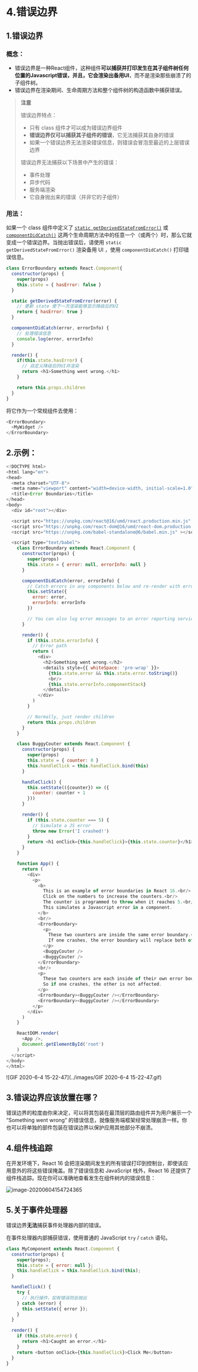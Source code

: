# 4.错误边界

## 1.错误边界

### 概念：

- 错误边界是一种React组件，这种组件**可以捕获并打印发生在其子组件树任何位置的Javascript错误，并且，它会渲染出备用UI**，而不是渲染那些崩溃了的子组件树。
- 错误边界在渲染期间、生命周期方法和整个组件树的构造函数中捕获错误。

> **注意**
>
> 错误边界特点：
>
> - 只有 class 组件才可以成为错误边界组件
> - **错误边界仅可以捕获其子组件的错误**，它无法捕获其自身的错误
> - 如果一个错误边界无法渲染错误信息，则错误会冒泡至最近的上层错误边界
>
> 错误边界无法捕获以下场景中产生的错误：
>
> - 事件处理
> - 异步代码
> - 服务端渲染
> - 它自身抛出来的错误（并非它的子组件）

### 用法：

如果一个 class 组件中定义了 [`static getDerivedStateFromError()`](https://react.docschina.org/docs/react-component.html#static-getderivedstatefromerror) 或 [`componentDidCatch()`](https://react.docschina.org/docs/react-component.html#componentdidcatch) 这两个生命周期方法中的任意一个（或两个）时，那么它就变成一个错误边界。当抛出错误后，请使用 `static getDerivedStateFromError()` 渲染备用 UI ，使用 `componentDidCatch()` 打印错误信息。

```javascript
class ErrorBoundary extends React.Component{
  constructor(props) {
    super(props)
    this.state = { hasError: false }
  }

  static getDerivedStateFromError(error) {
    // 更新 state 使下一次渲染能够显示降级后的UI
    return { hasError: true }
  }

  componentDidCatch(error, errorInfo) {
    // 处理错误信息
    console.log(error, errorInfo)
  }

  render() {
    if(this.state.hasError) {
      // 自定义降级后的UI并渲染
      return <h1>Something went wrong.</h1>
    }

    return this.props.children
  }
}
```

将它作为一个常规组件去使用：

```javascript
<ErrorBoundary>
  <MyWidget />
</ErrorBoundary>
```



## 2.示例：

```javascript
<!DOCTYPE html>
<html lang="en">
<head>
  <meta charset="UTF-8">
  <meta name="viewport" content="width=device-width, initial-scale=1.0">
  <title>Error Boundaries</title>
</head>
<body>
  <div id="root"></div>

  <script src="https://unpkg.com/react@16/umd/react.production.min.js" crossorigin></script>
  <script src="https://unpkg.com/react-dom@16/umd/react-dom.production.min.js" crossorigin></script>
  <script src="https://unpkg.com/babel-standalone@6/babel.min.js" ></script>

  <script type="text/babel">
    class ErrorBoundary extends React.Component {
      constructor(props) {
        super(props)
        this.state = { error: null, errorInfo: null }
      }

      componentDidCatch(error, errorInfo) {
        // Catch errors in any components below and re-render with error message
        this.setState({
          error: error,
          errorInfo: errorInfo
        })

        // You can also log error messages to an error reporting service here
      }

      render() {
        if (this.state.errorInfo) {
          // Error path
          return (
            <div>
              <h2>Something went wrong.</h2>  
              <details style={{ whiteSpace: 'pre-wrap' }}>
                {this.state.error && this.state.error.toString()}
                <br/>
                {this.state.errorInfo.componentStack}
              </details>
            </div>
          )
        }

        // Normally, just render children
        return this.props.children
      }
    }

    class BuggyCouter extends React.Component {
      constructor(props) {
        super(props)
        this.state = { counter: 0 }
        this.handleClick = this.handleClick.bind(this)
      }

      handleClick() {
        this.setState(({counter}) => ({
          counter: counter + 1
        }))
      }

      render() {
        if (this.state.counter === 5) {
          // Simulate a JS error
          throw new Error('I crashed!')
        }
        return <h1 onClick={this.handleClick}>{this.state.counter}</h1>
      }
    }

    function App() {
      return (
        <div>
          <p>
            <b>
              This is an example of error boundaries in React 16.<br/>
              Click on the numbers to increase the counters.<br/>
              The counter is programmed to throw when it reaches 5.<br/>
              This simulates a Javascript error in a component.
            </b>
            <br/>
            <ErrorBoundary>
              <p>
                These two counters are inside the same error boundary.<br/>
                If one crashes, the error boundary will replace both of them.
              </p>
              <BuggyCouter />
              <BuggyCouter />
            </ErrorBoundary>
            <br/>
            <p>
              These two counters are each inside of their own error boundary.<br/>
              So if one crashes, the other is not affected.
            </p>
            <ErrorBoundary><BuggyCouter /></ErrorBoundary>
            <ErrorBoundary><BuggyCouter /></ErrorBoundary>
          </p>
        </div>
      )
    }

    ReactDOM.render(
      <App />,
      document.getElementById('root')
    )
  </script>
</body>
</html>
```

![GIF 2020-6-4 15-22-47](../images/GIF 2020-6-4 15-22-47.gif)

## 3.错误边界应该放置在哪？

错误边界的粒度由你来决定，可以将其包装在最顶层的路由组件并为用户展示一个 “Something went wrong” 的错误信息，就像服务端框架经常处理崩溃一样。你也可以将单独的部件包装在错误边界以保护应用其他部分不崩溃。

## 4.组件栈追踪

在开发环境下，React 16 会把渲染期间发生的所有错误打印到控制台，即使该应用意外的将这些错误掩盖。除了错误信息和 JavaScript 栈外，React 16 还提供了组件栈追踪。现在你可以准确地查看发生在组件树内的错误信息：

![image-20200604154724365](../images/image-20200604154724365.png)

## 5.关于事件处理器

错误边界**无法**捕获事件处理器内部的错误。

在事件处理器内部捕获错误，使用普通的 JavaScript `try` / `catch` 语句。

```javascript
class MyComponent extends React.Component {
  constructor(props) {
    super(props);
    this.state = { error: null };
    this.handleClick = this.handleClick.bind(this);
  }

  handleClick() {
    try {
      // 执行操作，如有错误则会抛出
    } catch (error) {
      this.setState({ error });
    }
  }

  render() {
    if (this.state.error) {
      return <h1>Caught an error.</h1>
    }
    return <button onClick={this.handleClick}>Click Me</button>
  }
}
```

